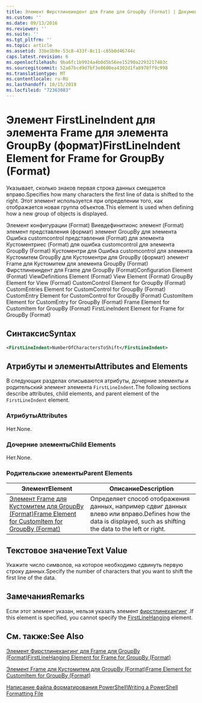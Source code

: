 ```yaml
---
title: Элемент Фирстлинеиндент для Frame для GroupBy (Format) | Документация Майкрософт
ms.custom: ''
ms.date: 09/13/2016
ms.reviewer: ''
ms.suite: ''
ms.tgt_pltfrm: ''
ms.topic: article
ms.assetid: 33be3b9e-53c8-433f-8c11-c65b0d46744c
caps.latest.revision: 6
ms.openlocfilehash: 9ba6fc1b9924a4b0d5b56ee15290a2293217403c
ms.sourcegitcommit: 52a67bcd9d7bf3e8600ea4302d1fa8970ff9c998
ms.translationtype: MT
ms.contentlocale: ru-RU
ms.lasthandoff: 10/15/2019
ms.locfileid: "72363083"
---
```

# <a name="firstlineindent-element-for-frame-for-groupby-format"></a><span data-ttu-id="ad50d-102">Элемент FirstLineIndent для элемента Frame для элемента GroupBy (формат)</span><span class="sxs-lookup"><span data-stu-id="ad50d-102">FirstLineIndent Element for Frame for GroupBy (Format)</span></span>

<span data-ttu-id="ad50d-103">Указывает, сколько знаков первая строка данных смещается вправо.</span><span class="sxs-lookup"><span data-stu-id="ad50d-103">Specifies how many characters the first line of data is shifted to the right.</span></span> <span data-ttu-id="ad50d-104">Этот элемент используется при определении того, как отображается новая группа объектов.</span><span class="sxs-lookup"><span data-stu-id="ad50d-104">This element is used when defining how a new group of objects is displayed.</span></span>

<span data-ttu-id="ad50d-105">Элемент конфигурации (Format) Виевдефинитионс элемент (Format) элемент представления (формат) элемент GroupBy для элемента Ошибка customcontrol представления (Format) для элемента Кустоментриес (Format) для ошибка customcontrol для элемента GroupBy (Format) Кустоментри для Ошибка customcontrol для элемента Кустомитем GroupBy для Кустоментри для GroupBy (формат) элемент Frame для Кустомитем для элемента GroupBy (Format) Фирстлинеиндент для Frame для GroupBy (Format)</span><span class="sxs-lookup"><span data-stu-id="ad50d-105">Configuration Element (Format) ViewDefinitions Element (Format) View Element (Format) GroupBy Element for View (Format) CustomControl Element for GroupBy (Format) CustomEntries Element for CustomControl for GroupBy (Format) CustomEntry Element for CustomControl for GroupBy (Format) CustomItem Element for CustomEntry for GroupBy (Format) Frame Element for CustomItem for GroupBy (Format) FirstLineIndent Element for Frame for GroupBy (Format)</span></span>

## <a name="syntax"></a><span data-ttu-id="ad50d-106">Синтаксис</span><span class="sxs-lookup"><span data-stu-id="ad50d-106">Syntax</span></span>

```xml
<FirstLineIndent>NumberOfCharactersToShift</FirstLineIndent>
```

## <a name="attributes-and-elements"></a><span data-ttu-id="ad50d-107">Атрибуты и элементы</span><span class="sxs-lookup"><span data-stu-id="ad50d-107">Attributes and Elements</span></span>

<span data-ttu-id="ad50d-108">В следующих разделах описываются атрибуты, дочерние элементы и родительский элемент элемента `FirstLineIndent`.</span><span class="sxs-lookup"><span data-stu-id="ad50d-108">The following sections describe attributes, child elements, and parent element of the `FirstLineIndent` element.</span></span>

### <a name="attributes"></a><span data-ttu-id="ad50d-109">Атрибуты</span><span class="sxs-lookup"><span data-stu-id="ad50d-109">Attributes</span></span>

<span data-ttu-id="ad50d-110">Нет.</span><span class="sxs-lookup"><span data-stu-id="ad50d-110">None.</span></span>

### <a name="child-elements"></a><span data-ttu-id="ad50d-111">Дочерние элементы</span><span class="sxs-lookup"><span data-stu-id="ad50d-111">Child Elements</span></span>

<span data-ttu-id="ad50d-112">Нет.</span><span class="sxs-lookup"><span data-stu-id="ad50d-112">None.</span></span>

### <a name="parent-elements"></a><span data-ttu-id="ad50d-113">Родительские элементы</span><span class="sxs-lookup"><span data-stu-id="ad50d-113">Parent Elements</span></span>

|<span data-ttu-id="ad50d-114">Элемент</span><span class="sxs-lookup"><span data-stu-id="ad50d-114">Element</span></span>|<span data-ttu-id="ad50d-115">Описание</span><span class="sxs-lookup"><span data-stu-id="ad50d-115">Description</span></span>|
|-------------|-----------------|
|[<span data-ttu-id="ad50d-116">Элемент Frame для Кустомитем для GroupBy (Format)</span><span class="sxs-lookup"><span data-stu-id="ad50d-116">Frame Element for CustomItem for GroupBy (Format)</span></span>](./frame-element-for-customitem-for-groupby-format.md)|<span data-ttu-id="ad50d-117">Определяет способ отображения данных, например сдвиг данных влево или вправо.</span><span class="sxs-lookup"><span data-stu-id="ad50d-117">Defines how the data is displayed, such as shifting the data to the left or right.</span></span>|

## <a name="text-value"></a><span data-ttu-id="ad50d-118">Текстовое значение</span><span class="sxs-lookup"><span data-stu-id="ad50d-118">Text Value</span></span>

<span data-ttu-id="ad50d-119">Укажите число символов, на которое необходимо сдвинуть первую строку данных.</span><span class="sxs-lookup"><span data-stu-id="ad50d-119">Specify the number of characters that you want to shift the first line of the data.</span></span>

## <a name="remarks"></a><span data-ttu-id="ad50d-120">Замечания</span><span class="sxs-lookup"><span data-stu-id="ad50d-120">Remarks</span></span>

<span data-ttu-id="ad50d-121">Если этот элемент указан, нельзя указать элемент [фирстлинехангинг](./firstlinehanging-element-for-frame-for-groupby-format.md) .</span><span class="sxs-lookup"><span data-stu-id="ad50d-121">If this element is specified, you cannot specify the [FirstLineHanging](./firstlinehanging-element-for-frame-for-groupby-format.md) element.</span></span>

## <a name="see-also"></a><span data-ttu-id="ad50d-122">См. также:</span><span class="sxs-lookup"><span data-stu-id="ad50d-122">See Also</span></span>

[<span data-ttu-id="ad50d-123">Элемент Фирстлинехангинг для Frame для GroupBy (Format)</span><span class="sxs-lookup"><span data-stu-id="ad50d-123">FirstLineHanging Element for Frame for GroupBy (Format)</span></span>](./firstlinehanging-element-for-frame-for-groupby-format.md)

[<span data-ttu-id="ad50d-124">Элемент Frame для Кустомитем для GroupBy (Format)</span><span class="sxs-lookup"><span data-stu-id="ad50d-124">Frame Element for CustomItem for GroupBy (Format)</span></span>](./frame-element-for-customitem-for-groupby-format.md)

[<span data-ttu-id="ad50d-125">Написание файла форматирования PowerShell</span><span class="sxs-lookup"><span data-stu-id="ad50d-125">Writing a PowerShell Formatting File</span></span>](./writing-a-powershell-formatting-file.md)

